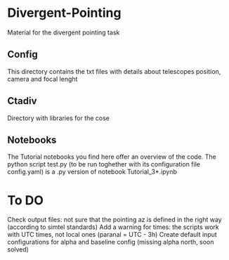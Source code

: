 # Divergent-Pointing
Material for the divergent pointing task

## Config 
This directory contains the txt files with details about telescopes position, camera and focal lenght

## Ctadiv
Directory with libraries for the cose

## Notebooks 
The Tutorial notebooks you find here offer an overview of the code. The python script test.py (to be run toghether with its configuration file config.yaml) is a .py version of notebook Tutorial_3*.ipynb

# To DO

Check output files: not sure that the pointing az is defined in the right way (according to simtel standards)
Add a warning for times: the scripts work with UTC times, not local ones (paranal = UTC - 3h)
Create default input configurations for alpha and baseline config (missing alpha north, soon solved)
